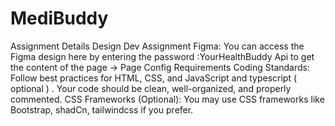 # MediBuddy
Assignment Details
Design Dev Assignment Figma: You can access the Figma design here by entering the password :YourHealthBuddy 
Api to get the content of the page -> Page Config
Requirements 
Coding Standards: Follow best practices for HTML, CSS, and JavaScript and typescript ( optional ) . Your code should be clean, well-organized, and properly commented.
 CSS Frameworks (Optional): You may use CSS frameworks like Bootstrap, shadCn, tailwindcss if you prefer.
